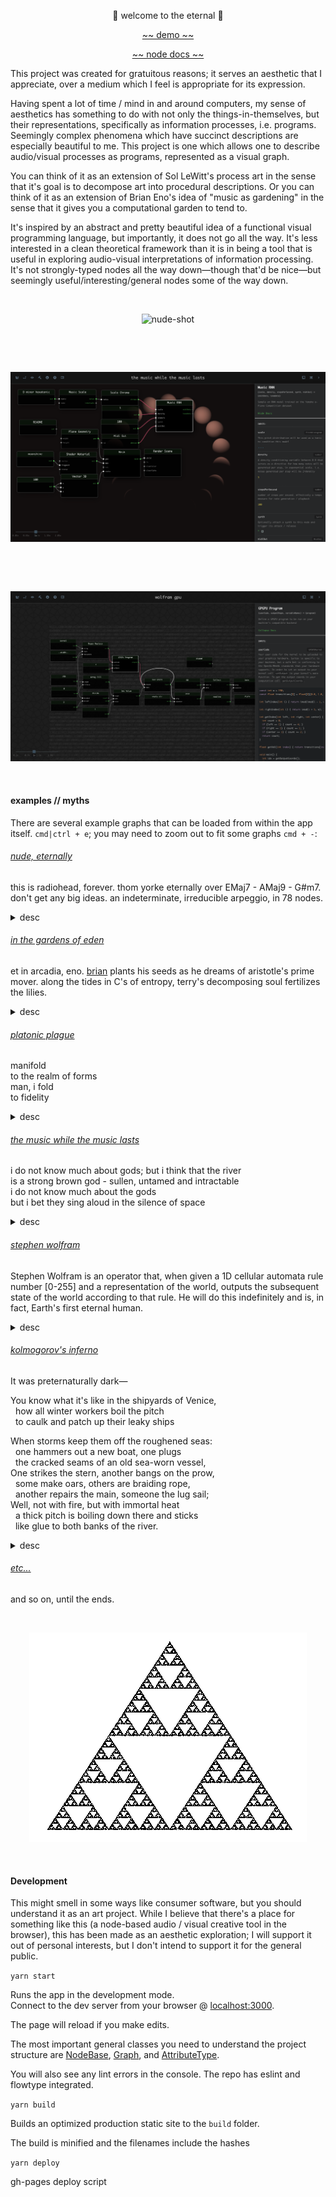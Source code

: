 <p align="center">👾 welcome to the eternal 👾</p>

<p align="center"><a href="https://kousun12.github.io/eternal">~~ demo ~~</a></p>
<p align="center"><a href="https://github.com/kousun12/eternal/blob/master/docs.md">~~ node docs ~~</a></p>

This project was created for gratuitous reasons; it serves an aesthetic that I appreciate, over a medium which I feel is appropriate for its expression. 

Having spent a lot of time / mind in and around computers, my sense of aesthetics has something to do with not only the things-in-themselves, but their representations, specifically as information processes, i.e. programs. Seemingly complex phenomena which have succinct descriptions are especially beautiful to me. This project is one which allows one to describe audio/visual processes as programs, represented as a visual graph. 

You can think of it as an extension of Sol LeWitt's process art in the sense that it's goal is to decompose art into procedural descriptions. Or you can think of it as an extension of Brian Eno's idea of "music as gardening" in the sense that it gives you a computational garden to tend to.

It's inspired by an abstract and pretty beautiful idea of a functional visual programming language, but importantly, it does not go all the way. It's less interested in a clean theoretical framework than it is in being a tool that is useful in exploring audio-visual interpretations of information processing. It's not strongly-typed nodes all the way down—though that'd be nice—but seemingly useful/interesting/general nodes some of the way down.    

<br/><p align="center"><img src="nude.png" alt="nude-shot"></p><br/>


<br/><p align="center"><img src="eternal.png" alt="rnn-shot"></p><br/>

<br/><p align="center"><img src="wolframgpu.png" alt="stephen-shot"></p><br/>

#### examples // myths

There are several example graphs that can be loaded from within the app itself. `cmd|ctrl + e`; you may need to zoom out to fit some graphs `cmd + -`:

###### [nude, eternally](https://kousun12.github.io/eternal?e=nude%2C%20eternally)
this is radiohead, forever. thom yorke eternally over EMaj7 - AMaj9 - G#m7. don't get any big ideas. an indeterminate, irreducible arpeggio, in 78 nodes.
<details>
  <summary>desc</summary>
  Demonstrates raw synths (sawtooth, sine, triangle), remote sound file loading, music chords, arpeggiators, transport time, raw fragment shaders in glsl. 
</details>


###### [in the gardens of eden](https://kousun12.github.io/eternal?e=in%20the%20gardens%20of%20eden)
et in arcadia, eno. [brian](https://www.edge.org/conversation/brian_eno-composers-as-gardeners) plants his seeds as he dreams of aristotle's prime mover. along the tides in C's of entropy, terry's decomposing soul fertilizes the lilies.
<details>
  <summary>desc</summary>
  Demonstrates musical scheduling and delays, raw fragment shaders in glsl.
</details>

###### [platonic plague](https://kousun12.github.io/eternal?e=platonic%20plague)
manifold<br>
to the realm of forms<br>
man, i fold<br>
to fidelity
<details>
  <summary>desc</summary>
  Demonstrates rendering geometries, material, mesh, lights, within a scene & post processing effects.
</details>

###### [the music while the music lasts](https://kousun12.github.io/eternal?e=the+music+while+the+music+lasts)
i do not know much about gods; but i think that the river<br>
is a strong brown god - sullen, untamed and intractable<br>
i do not know much about the gods<br>
but i bet they sing aloud in the silence of space
<details>
  <summary>desc</summary>
  Demonstrates music scale / chroma, RNN model, raw fragment shaders in glsl, MIDI device connections.
</details>

###### [stephen wolfram](https://kousun12.github.io/eternal?e=gpgpu+wolfram)
Stephen Wolfram is an operator that, when given a 1D cellular automata rule number [0-255] and a representation of the world, outputs the subsequent state of the world according to that rule. He will do this indefinitely and is, in fact, Earth's first eternal human.
<details>
  <summary>desc</summary>
  Demonstrates custom gpu kernels, recursive i/o, dom rendering
</details>

###### [kolmogorov's inferno](https://kousun12.github.io/eternal?e=shaders)
It was preternaturally dark—

You know what it's like in the shipyards of Venice,<br>
&nbsp;&nbsp;how all winter workers boil the pitch<br>
&nbsp;&nbsp;to caulk and patch up their leaky ships<br>

When storms keep them off the roughened seas:<br>
&nbsp;&nbsp;one hammers out a new boat, one plugs<br>
&nbsp;&nbsp;the cracked seams of an old sea-worn vessel,<br>
One strikes the stern, another bangs on the prow,<br>
&nbsp;&nbsp;some make oars, others are braiding rope,<br>
&nbsp;&nbsp;another repairs the main, someone the lug sail;<br>
Well, not with fire, but with immortal heat<br>
&nbsp;&nbsp;a thick pitch is boiling down there and sticks<br>
&nbsp;&nbsp;like glue to both banks of the river.<br>
<details>
  <summary>desc</summary>
  Demonstrates GLSL Fragment Shader and post render effects 
</details>


###### [etc...](https://kousun12.github.io/eternal)
and so on, until the ends.

<br/><p align="center"><img src="public/sierpinski.gif" alt="sierpinskiksnipreis"></p><br/>


#### Development
This might smell in some ways like consumer software, but you should understand it as an art project. While I believe that there's a place for something like this (a node-based audio / visual creative tool in the browser), this has been made as an aesthetic exploration; I will support it out of personal interests, but I don't intend to support it for the general public.

`yarn start`

Runs the app in the development mode.<br>
Connect to the dev server from your browser @ [localhost:3000](http://localhost:3000).

The page will reload if you make edits.<br>

The most important general classes you need to understand the project structure are [NodeBase](src/models/NodeBase.js), [Graph](src/models/Graph.js), and [AttributeType](src/models/AttributeType.js).

You will also see any lint errors in the console. The repo has eslint and flowtype integrated. 

`yarn build`

Builds an optimized production static site to the `build` folder.<br>

The build is minified and the filenames include the hashes

`yarn deploy`

gh-pages deploy script
